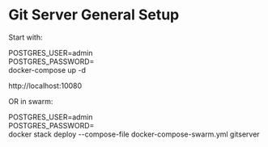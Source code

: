 # Git Server General Setup

Start with:

POSTGRES_USER=admin \
POSTGRES_PASSWORD=<password> \
docker-compose up -d

http://localhost:10080

OR in swarm:

POSTGRES_USER=admin \
POSTGRES_PASSWORD=<password> \
docker stack deploy --compose-file docker-compose-swarm.yml gitserver